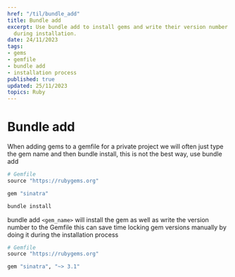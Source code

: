 ```yaml
---
href: "/til/bundle_add"
title: Bundle add
excerpt: Use bundle add to install gems and write their version number to the Gemfile
  during installation.
date: 24/11/2023
tags:
- gems
- gemfile
- bundle add
- installation process
published: true
updated: 25/11/2023
topics: Ruby
---
```


# Bundle add

When adding gems to a gemfile for a private project we will often just type the gem name and then bundle install, this is not the best way,
use bundle add

```ruby
# Gemfile
source "https://rubygems.org"

gem "sinatra"
```

```sh
bundle install
```

bundle add `<gem_name>` will install the gem as well as write the version number to the Gemfile this can save time locking gem versions manually by doing it during the installation process

```ruby
# Gemfile
source "https://rubygems.org"

gem "sinatra", "~> 3.1"
```